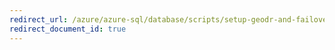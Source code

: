 ```yaml
---
redirect_url: /azure/azure-sql/database/scripts/setup-geodr-and-failover-database-powershell
redirect_document_id: true
---
```

